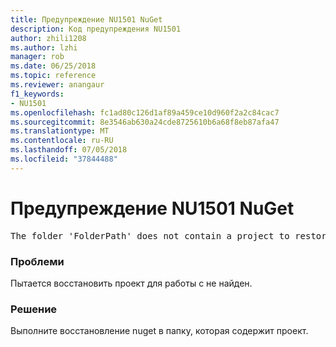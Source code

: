 ```yaml
---
title: Предупреждение NU1501 NuGet
description: Код предупреждения NU1501
author: zhili1208
ms.author: lzhi
manager: rob
ms.date: 06/25/2018
ms.topic: reference
ms.reviewer: anangaur
f1_keywords:
- NU1501
ms.openlocfilehash: fc1ad80c126d1af89a459ce10d960f2a2c84cac7
ms.sourcegitcommit: 8e3546ab630a24cde8725610b6a68f8eb87afa47
ms.translationtype: MT
ms.contentlocale: ru-RU
ms.lasthandoff: 07/05/2018
ms.locfileid: "37844488"
---
```

# <a name="nuget-warning-nu1501"></a>Предупреждение NU1501 NuGet

<pre>The folder 'FolderPath' does not contain a project to restore.</pre>


### <a name="issue"></a>Проблеми
Пытается восстановить проект для работы с не найден. 

### <a name="solution"></a>Решение
Выполните восстановление nuget в папку, которая содержит проект. 
